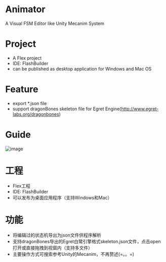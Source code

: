 # Animator
A Visual FSM Editor like Unity Mecanim System

Project
=======
* A Flex project
* IDE: FlashBuilder
* can be published as desktop application for Windows and Mac OS

Feature
=======
* export *.json file
* support dragonBones skeleton file for Egret Engine(http://www.egret-labs.org/dragonbones)

Guide
=====
![image](https://github.com/wonderyue/Animator/blob/master/guide_make_transition.gif)

工程
====
* Flex工程
* IDE: FlashBuilder
* 可以发布为桌面应用程序（支持Windows和Mac）

功能
====
* 将编辑过的状态机导出为json文件供程序解析
* 支持dragonBones导出的Egret白鹭引擎格式skeleton.json文件，点击open打开或直接拖拽到视窗内（支持多文件）
* 主要操作方式可搜索参考Unity的Mecanim，不再赘述(=。。=)
